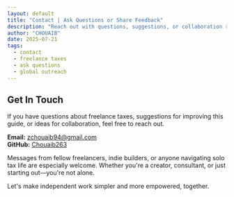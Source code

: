 ```yaml
---
layout: default
title: "Contact | Ask Questions or Share Feedback"
description: "Reach out with questions, suggestions, or collaboration requests related to freelance tax topics. Chouaib is open to hearing from creators and professionals worldwide."
author: "CHOUAIB"
date: 2025-07-21
tags:
  - contact
  - freelance taxes
  - ask questions
  - global outreach
---
```


## Get In Touch

If you have questions about freelance taxes, suggestions for improving this guide, or ideas for collaboration, feel free to reach out.

**Email:** [zchouaib94@gmail.com](mailto:zchouaib94@gmail.com)  
**GitHub:** [Chouaib263](https://github.com/Chouaib263)

Messages from fellow freelancers, indie builders, or anyone navigating solo tax life are especially welcome. Whether you're a creator, consultant, or just starting out—you're not alone.

Let's make independent work simpler and more empowered, together.
